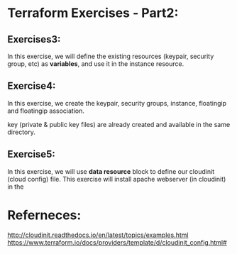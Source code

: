Terraform Exercises - Part2:
============================


Exercises3:
-----------

In this exercise,  we will define the existing resources (keypair, security group, etc) as **variables**, and use it in the instance resource.



Exercise4:
-----------

In this exercise, we create the keypair, security groups, instance, floatingip and floatingip association. 

key (private & public key files) are already created and available in the same directory. 


Exercise5:
-----------

In this exercise, we will use **data resource** block to define our cloudinit (cloud config) file.
This exercise will install apache webserver (in cloudinit) in the 




Referneces:
===============

http://cloudinit.readthedocs.io/en/latest/topics/examples.html
https://www.terraform.io/docs/providers/template/d/cloudinit_config.html#

